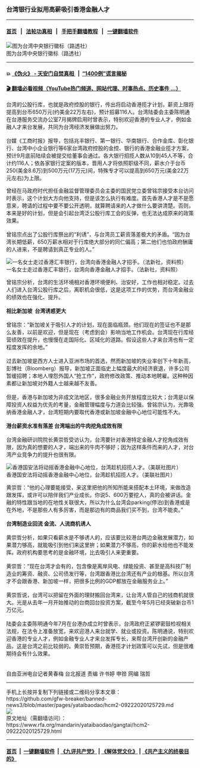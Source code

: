 ### 台湾银行业拟用高薪吸引香港金融人才
------------------------

#### [首页](https://github.com/gfw-breaker/banned-news3/blob/master/README.md) &nbsp;&nbsp;|&nbsp;&nbsp; [法轮功真相](https://github.com/begood0513/basic/blob/master/README.md)  &nbsp;&nbsp;|&nbsp;&nbsp; [手把手翻墙教程](https://github.com/gfw-breaker/guides/wiki)  &nbsp;&nbsp;|&nbsp;&nbsp; [一键翻墙软件](https://github.com/gfw-breaker/nogfw/blob/master/README.md)  



<div id="headerimg">
 <img alt="图为台湾中央银行徽标（路透社）" src="https://www.rfa.org/mandarin/yataibaodao/gangtai/hcm2-09222020125729.html/2020-09-17T083050Z_1534275825_RC280J99Y2HB_RTRMADP_3_TAIWAN-ECONOMY-RATES.jpg/@@images/f6ee57b3-b53a-451b-bccb-0b4026e4feec.jpeg" title="图为台湾中央银行徽标（路透社）"/>
 <div id="headerimgcontents">
  <div id="headerimgcaption">
   <span>
    图为台湾中央银行徽标（路透社）
   </span>
   <!-- zoomattribute -->
  </div>
  <!-- headerimgcaption -->
 </div>
 <!-- headerimagecontents -->
</div>

<hr/>


#### 💥 [《伪火》 - 天安门自焚真相 ](http://158.247.195.190:10000/videos/blog/weihuo.html)&nbsp; |&nbsp; [“1400例”谎言揭秘  ](http://158.247.195.190:10000/videos/blog/jiexi1400.html)

#### [ 🎬  翻墙必看视频（YouTube热门频道、网站代理、时事热点、历史事件 ...）](https://github.com/gfw-breaker/links/blob/master/banned.md)

<div id="storytext">
 <div>
  <div class="slot_header">
  </div>
 </div>
 <p>
 </p>
 <p>
  台湾的公股行库，也就是政府控股的银行，传出将启动香港揽才计划，薪资上限将提高到台币650万元(约美金22万左右)，预计招募116人。台湾陆委会主委陈明通在台港服务交流办公室7月揭牌启用时曾表示，特别欢迎香港的专业人才，例如金融人才来台发展，共同为台湾经济发展做出努力。
  <br/>
  <br/>
  台媒《工商时报》报导，包括兆丰银行、第一银行、华南银行、合作金库、彰化银行、台湾中小企业银行等6家台湾政府控股的金控、银行的香港金融业揽才方案，预计9月底前陆续会被提交给董事会通过。各大银行招揽人数从10到45人不等，合计约116人；依各家银行定案的版本，晋用人才将依照职级不同，薪水介于台币250(美金8.6万)到500万元(17万元)间，特殊专才可以提高到650万元(美金22万元左右)为上限。
 </p>
 <p>
 </p>
 <p>
 </p>
 <p>
  曾经在马政府时代担任金融监督管理委员会主委的国民党立委曾铭宗接受本台访问时表示，这个计划大方向他支持，但是该怎么执行有难度。首先香港人才是不是愿意来，聘请的过程中要不要公开透明，就算聘请来的人才做什么要讲清楚。否则，本来是好的计划，但是会引起台湾泛公股行库工会的反弹，也无法达成原来的政策效果。
  <br/>
  <br/>
  曾铭宗点出了公股行库祭出的“利诱”，与台湾员工薪资落差极大的矛盾。“因为台湾长期低薪，650万薪水相对于行库绝大部分的同仁偏高；第二他们也怕政府酬庸的人进来，不是聘请到真正专业的人。”
 </p>
 <p>
 </p>
 <p>
  <div class="image-inline captioned" style="width:640px;">
   <div style="width:640px;">
    <img alt="一名女士走过香港汇丰银行，台湾向香港金融人才招手。（法新社，资料照）" src="https://www.rfa.org/mandarin/yataibaodao/gangtai/hcm2-09222020125729.html/4e00.jpeg" title="一名女士走过香港汇丰银行，台湾向香港金融人才招手。（法新社，资料照）"/>
   </div>
   <div class="image-caption">
    <span style="width:640px;">
     一名女士走过香港汇丰银行，台湾向香港金融人才招手。（法新社，资料照）
    </span>
    <span class="copyright">
    </span>
   </div>
  </div>
 </p>
 <p>
  曾铭宗分析，台湾的生活环境相对香港环境便利、治安好，工作也相对稳定。过去人们进入台湾公股行库之后，离职机会很低，这是这项工作的优势，而台湾金融业的绩效也在强化、提升。
  <br/>
  <br/>
  <b>
   相比新加坡  台湾诱惑更大
  </b>
  <br/>
  <br/>
  曾铭宗：“新加坡关于吸引人才的计划，现在面临瓶颈。他们现在的签证也不是那么友善，以前是欢迎，但是现在（考虑到会）影响当地工作机会。台湾现在行库经营绩效在提升，也慢慢在走国际化、区域化的道路。假设这些人才来台湾也有一定程度发挥的余地。”
  <br/>
  <br/>
  过去新加坡是西方人士进入亚洲市场的首选，然而新加坡的失业率创下十年新高，彭博社（Bloomberg）报导，新加坡正面临史上幅度最大的经济衰退，许多公司暂缓招聘；本地人埋怨外国人“抢工作”，政府修改政策、推动本地聘雇。这种种因素都让新加坡对外籍人士越来越不友善。
  <br/>
  <br/>
  但是，香港与新加坡为非成文法地区，很多金融业务开放程度比较大；台湾是以保障投资人权益为优先的考量，金融管理幅度与力道会比较强。曾铭宗认为，光靠吸纳香港金融人才，台湾短期内要取代香港或新加坡金融中心地位可能性不大。
  <br/>
  <br/>
  <b>
   港台薪资水准有落差 台湾端出的牛肉挖角成效有限
  </b>
  <br/>
  <br/>
  台湾金融研训院院长黄崇哲受访认为，台湾要针对香港特定金融人才挖角成效有限，因为真的想要的人才，端出来的牛肉不够好；因为这样条件而来的人才，对台湾产业竞争力的提升也很有限。
 </p>
 <p>
 </p>
 <p>
  <div class="image-inline captioned" style="width:640px;">
   <div style="width:640px;">
    <img alt="香港国安法将动摇香港金融中心地位，台湾趁机招揽人才。（美联社图片）" src="https://www.rfa.org/mandarin/yataibaodao/gangtai/hcm2-09222020125729.html/4e8c.jpeg" title="香港国安法将动摇香港金融中心地位，台湾趁机招揽人才。（美联社图片）"/>
   </div>
   <div class="image-caption">
    <span style="width:640px;">
     香港国安法将动摇香港金融中心地位，台湾趁机招揽人才。（美联社图片）
    </span>
    <span class="copyright">
    </span>
   </div>
  </div>
 </p>
 <p>
  黄崇哲：“他的心理要能接受，来这里把他的所知所能来搭配本土环境，来做改造跟发挥，或许可以陪伴我们产业成长。你说5、600万要挖人，真的会被讲话。金融的特性跟当地的在地性关联很大，所以为什么台湾会parking(停泊)到香港或是在外地，不是那些人有多厉害，而是那边有的商品我们买不到，台湾不能卖。”
  <br/>
  <br/>
  <b>
   台湾制造业回流 金流、人流商机诱人
  </b>
  <br/>
  <br/>
  黄崇哲分析，如果只看薪水是不够诱人的，应该要比较港台两边金融发展潜力，如果潜力够高，就能吸引到他们来这里拚；如果潜力不够高，你的薪水给他也不能发挥。政府机构要思考的是金融环境，比去吸引人来更重要。
  <br/>
  <br/>
  黄崇哲：“现在台湾才会有的，包含像是离岸风电、绿能投资、甚至是高科技厂制造业的筹资、融资、公司债发行等，台湾跟香港比台湾还有产业的根基。所以台湾才不会跟香港、新加坡一样，把很多比例的GDP都放在金融服务业上。”
  <br/>
  <br/>
  黄崇哲说，台湾可以把留在外面的理财搬回台湾来，让台湾人管自己的钱商机就很大。光是从去年一月开始推动的台商回台投资方案，截至今年5月已经突破新台币1万亿元。
  <br/>
  <br/>
  陆委会主委陈明通今年7月在台港办成立时曾表示，台湾政府正紧锣密鼓检视相关法规，在法令上准备放宽，来欢迎港人来台就学、就业或投资。陈明通说，特别欢迎香港的专业人才，例如金融专业人才来台发挥专长，来帮台湾开创新的金融产品，这是台湾之前比较弱的。黄崇哲预期，香港揽才计划政策可以先试，但是很难期待会有什么效果。
  <br/>
  <br/>
  <br/>
  自由亚洲电台记者黄春梅 台北报道 责编 许书婷 申铧 网编 瑞哲
 </p>
</div>

<hr/>
手机上长按并复制下列链接或二维码分享本文章：<br/>
https://github.com/gfw-breaker/banned-news3/blob/master/pages/yataibaodao/hcm2-09222020125729.md <br/>
<a href='https://github.com/gfw-breaker/banned-news3/blob/master/pages/yataibaodao/hcm2-09222020125729.md'><img src='https://github.com/gfw-breaker/banned-news3/blob/master/pages/yataibaodao/hcm2-09222020125729.md.png'/></a> <br/>
原文地址（需翻墙访问）：https://www.rfa.org/mandarin/yataibaodao/gangtai/hcm2-09222020125729.html


------------------------
#### [首页](https://github.com/gfw-breaker/banned-news3/blob/master/README.md) &nbsp;|&nbsp; [一键翻墙软件](https://github.com/gfw-breaker/nogfw/blob/master/README.md) &nbsp;| [《九评共产党》](https://github.com/gfw-breaker/9ping.md/blob/master/README.md#九评之一评共产党是什么) | [《解体党文化》](https://github.com/gfw-breaker/jtdwh.md/blob/master/README.md) | [《共产主义的终极目的》](https://github.com/gfw-breaker/gczydzjmd.md/blob/master/README.md)


<img src='http://gfw-breaker.win/banned-news3/pages/yataibaodao/hcm2-09222020125729.md' width='0px' height='0px'/>
